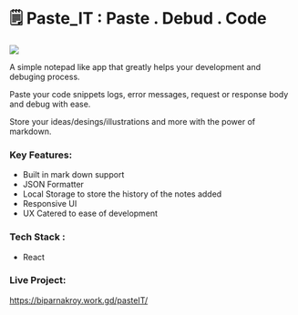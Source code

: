 # 🗒️ Paste_IT  : Paste . Debud . Code

![](https://firebasestorage.googleapis.com/v0/b/iee-ecom.appspot.com/o/project%20images%2FPaste_IT.png?alt=media&token=0f643aeb-3e69-4d60-b1fd-0c32671e3799)

A simple notepad like app that greatly helps your development and debuging process.

Paste your code snippets logs, error messages, request or response body and debug with ease.

Store your ideas/desings/illustrations and more with the power of markdown.

### Key Features: 
 - Built in mark down support
 - JSON Formatter
 - Local Storage to store the history of the notes added
 - Responsive UI
 - UX Catered to ease of development

### Tech Stack : 
- React

### Live Project:

https://biparnakroy.work.gd/pasteIT/

